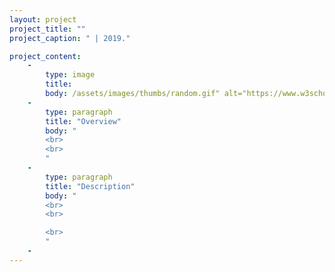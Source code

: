 ```yaml
---
layout: project
project_title: ""
project_caption: " | 2019."

project_content:
    - 
        type: image
        title:
        body: /assets/images/thumbs/random.gif" alt="https://www.w3schools.com/bootstrap4/paris.jpg
    -
        type: paragraph
        title: "Overview"
        body: " 
        <br>
        <br>
        "
    -
        type: paragraph
        title: "Description"
        body: "
        <br>
        <br>

        <br>
        "
    -
---
```



